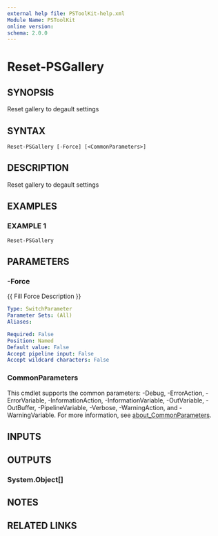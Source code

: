```yaml
---
external help file: PSToolKit-help.xml
Module Name: PSToolKit
online version:
schema: 2.0.0
---
```


# Reset-PSGallery

## SYNOPSIS
Reset gallery to degault settings

## SYNTAX

```
Reset-PSGallery [-Force] [<CommonParameters>]
```

## DESCRIPTION
Reset gallery to degault settings

## EXAMPLES

### EXAMPLE 1
```
Reset-PSGallery
```

## PARAMETERS

### -Force
{{ Fill Force Description }}

```yaml
Type: SwitchParameter
Parameter Sets: (All)
Aliases:

Required: False
Position: Named
Default value: False
Accept pipeline input: False
Accept wildcard characters: False
```

### CommonParameters
This cmdlet supports the common parameters: -Debug, -ErrorAction, -ErrorVariable, -InformationAction, -InformationVariable, -OutVariable, -OutBuffer, -PipelineVariable, -Verbose, -WarningAction, and -WarningVariable. For more information, see [about_CommonParameters](http://go.microsoft.com/fwlink/?LinkID=113216).

## INPUTS

## OUTPUTS

### System.Object[]
## NOTES

## RELATED LINKS
